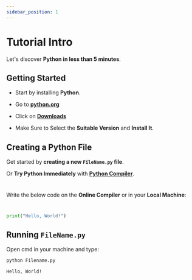 ```yaml
---
sidebar_position: 1
---
```


# Tutorial Intro

Let's discover **Python in less than 5 minutes**.

## Getting Started

- Start by installing **Python**.

- Go to **[python.org](https://www.python.org/)**

- Click on **[Downloads](https://www.python.org/downloads/)**

- Make Sure to Select the **Suitable Version** and **Install It**.

## Creating a Python File

Get started by **creating a new `FileName.py` file**.

Or **Try Python Immediately** with **[Python Compiler](https://www.jdoodle.com/python3-programming-online)**.

#
Write the below code on the **Online Compiler** or in your **Local Machine**:
#

```python title="FileName.py"
print("Hello, World!")
```

## Running `FileName.py`

Open cmd in your machine and type:

```cmd title="cmd"
python Filename.py
```


```Output title="Output"
Hello, World!
```
